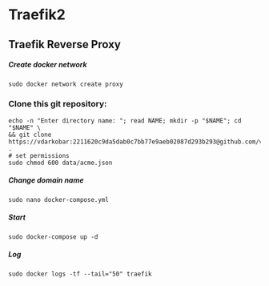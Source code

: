 # Traefik2
## Traefik Reverse Proxy

##### Create docker network
```
sudo docker network create proxy
```

### Clone this git repository:
```
echo -n "Enter directory name: "; read NAME; mkdir -p "$NAME"; cd "$NAME" \
&& git clone https://vdarkobar:2211620c9da5dab0c7bb77e9aeb02087d293b293@github.com/vdarkobar/Traefik2.git .
# set permissions
sudo chmod 600 data/acme.json
```

##### Change domain name
```
sudo nano docker-compose.yml
```
##### Start
```
sudo docker-compose up -d
```
##### Log
```
sudo docker logs -tf --tail="50" traefik
```

